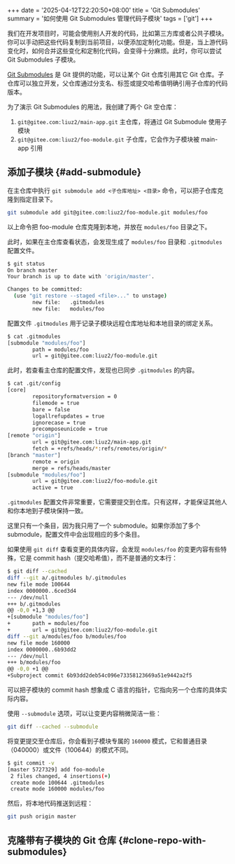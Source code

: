 +++
date = '2025-04-12T22:20:50+08:00'
title = 'Git Submodules'
summary = '如何使用 Git Submodules 管理代码子模块'
tags = ['git']
+++

我们在开发项目时，可能会使用别人开发的代码，比如第三方库或者公共子模块。你可以手动把这些代码复制到当前项目，以便添加定制化功能。但是，当上游代码变化时，如何合并这些变化和定制化代码，会变得十分麻烦。此时，你可以尝试 Git Submodules 子模块。

[Git Submodules][submodules] 是 Git 提供的功能，可以让某个 Git 仓库引用其它 Git 仓库。子仓库可以独立开发，父仓库通过分支名、标签或提交哈希值明确引用子仓库的代码版本。 

为了演示 Git Submodules 的用法，我创建了两个 Git 空仓库：

1. `git@gitee.com:liuz2/main-app.git` 主仓库，将通过 Git Submodule 使用子模块
2. `git@gitee.com:liuz2/foo-module.git` 子仓库，它会作为子模块被 main-app 引用

## 添加子模块 {#add-submodule}

在主仓库中执行 `git submodule add <子仓库地址> <目录>` 命令，可以把子仓库克隆到指定目录下。

```sh
git submodule add git@gitee.com:liuz2/foo-module.git modules/foo
```

以上命令把 foo-module 仓库克隆到本地，并放在 `modules/foo` 目录之下。

此时，如果在主仓库查看状态，会发现生成了 `modules/foo` 目录和 `.gitmodules` 配置文件。 

```sh
$ git status
On branch master
Your branch is up to date with 'origin/master'.

Changes to be committed:
  (use "git restore --staged <file>..." to unstage)
        new file:   .gitmodules
        new file:   modules/foo
```

配置文件 `.gitmodules` 用于记录子模块远程仓库地址和本地目录的绑定关系。

```sh
$ cat .gitmodules
[submodule "modules/foo"]
        path = modules/foo
        url = git@gitee.com:liuz2/foo-module.git
```

此时，若查看主仓库的配置文件，发现也已同步 `.gitmodules` 的内容。

```sh
$ cat .git/config
[core]
        repositoryformatversion = 0
        filemode = true
        bare = false
        logallrefupdates = true
        ignorecase = true
        precomposeunicode = true
[remote "origin"]
        url = git@gitee.com:liuz2/main-app.git
        fetch = +refs/heads/*:refs/remotes/origin/*
[branch "master"]
        remote = origin
        merge = refs/heads/master
[submodule "modules/foo"]
        url = git@gitee.com:liuz2/foo-module.git
        active = true
```

`.gitmodules` 配置文件非常重要，它需要提交到仓库。只有这样，才能保证其他人和你本地到子模块保持一致。

这里只有一个条目，因为我只用了一个 submodule。如果你添加了多个 submodule，配置文件中会出现相应的多个条目。

如果使用 `git diff` 查看变更的具体内容，会发现 `modules/foo` 的变更内容有些特殊，它是 commit hash（提交哈希值），而不是普通的文本行：

```sh
$ git diff --cached
diff --git a/.gitmodules b/.gitmodules
new file mode 100644
index 0000000..6ced3d4
--- /dev/null
+++ b/.gitmodules
@@ -0,0 +1,3 @@
+[submodule "modules/foo"]
+       path = modules/foo
+       url = git@gitee.com:liuz2/foo-module.git
diff --git a/modules/foo b/modules/foo
new file mode 160000
index 0000000..6b93dd2
--- /dev/null
+++ b/modules/foo
@@ -0,0 +1 @@
+Subproject commit 6b93dd2deb54c096e73358123669a51e9442a2f5
```

可以把子模块的 commit hash 想象成 C 语言的指针，它指向另一个仓库的具体实际内容。

使用 `--submodule` 选项，可以让变更内容稍微简洁一些：

```sh
git diff --cached --submodule
```

将变更提交至仓库后，你会看到子模块专属的 `160000` 模式，它和普通目录（040000）或文件（100644）的模式不同。

```sh
$ git commit -v
[master 5727329] add foo-module
 2 files changed, 4 insertions(+)
 create mode 100644 .gitmodules
 create mode 160000 modules/foo
```

然后，将本地代码推送到远程：

```sh
git push origin master
```

## 克隆带有子模块的 Git 仓库 {#clone-repo-with-submodules}

[submodules]: https://git-scm.com/book/en/v2/Git-Tools-Submodules
